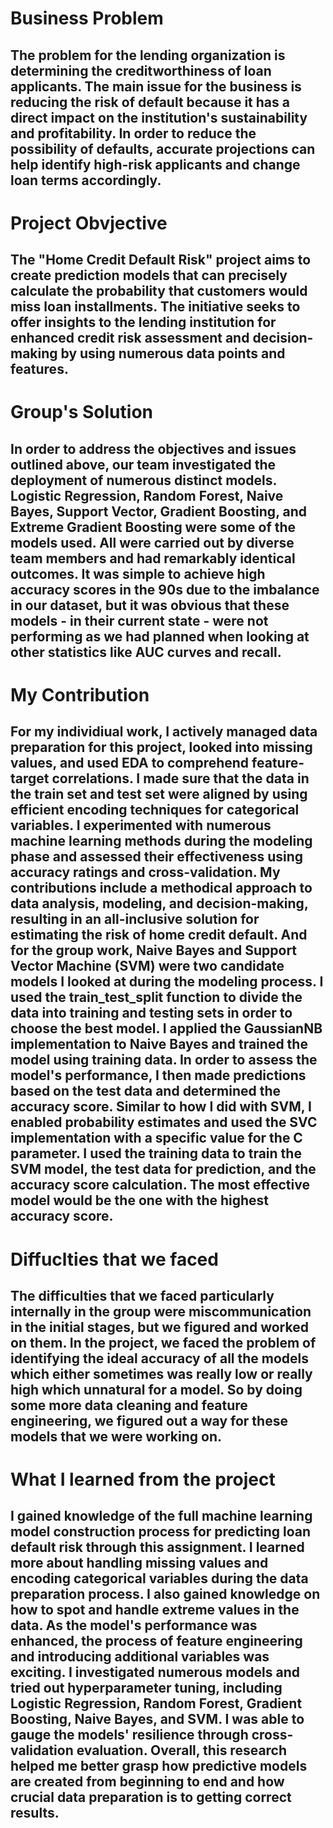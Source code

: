 # Business Problem
## The problem for the lending organization is determining the creditworthiness of loan applicants. The main issue for the business is reducing the risk of default because it has a direct impact on the institution's sustainability and profitability. In order to reduce the possibility of defaults, accurate projections can help identify high-risk applicants and change loan terms accordingly.

# Project Obvjective
## The "Home Credit Default Risk" project aims to create prediction models that can precisely calculate the probability that customers would miss loan installments. The initiative seeks to offer insights to the lending institution for enhanced credit risk assessment and decision-making by using numerous data points and features.

# Group's Solution
## In order to address the objectives and issues outlined above, our team investigated the deployment of numerous distinct models. Logistic Regression, Random Forest, Naive Bayes, Support Vector, Gradient Boosting, and Extreme Gradient Boosting were some of the models used. All were carried out by diverse team members and had remarkably identical outcomes. It was simple to achieve high accuracy scores in the 90s due to the imbalance in our dataset, but it was obvious that these models - in their current state - were not performing as we had planned when looking at other statistics like AUC curves and recall.

# My Contribution
##   For my individiual work, I actively managed data preparation for this project, looked into missing values, and used EDA to comprehend feature-target correlations. I made sure that the data in the train set and test set were aligned by using efficient encoding techniques for categorical variables. I experimented with numerous machine learning methods during the modeling phase and assessed their effectiveness using accuracy ratings and cross-validation. My contributions include a methodical approach to data analysis, modeling, and decision-making, resulting in an all-inclusive solution for estimating the risk of home credit default. And for the group work, Naive Bayes and Support Vector Machine (SVM) were two candidate models I looked at during the modeling process. I used the train_test_split function to divide the data into training and testing sets in order to choose the best model. I applied the GaussianNB implementation to Naive Bayes and trained the model using training data. In order to assess the model's performance, I then made predictions based on the test data and determined the accuracy score. Similar to how I did with SVM, I enabled probability estimates and used the SVC implementation with a specific value for the C parameter. I used the training data to train the SVM model, the test data for prediction, and the accuracy score calculation. The most effective model would be the one with the highest accuracy score.

# Diffuclties that we faced
## The difficulties that we faced particularly internally in the group were miscommunication in the initial stages, but we figured and worked on them. In the project, we faced the problem of identifying the ideal accuracy of all the models which either sometimes was really low or really high which unnatural for a model. So by doing some more data cleaning and feature engineering, we figured out a way for these models that we were working on.

# What I learned from the project
## I gained knowledge of the full machine learning model construction process for predicting loan default risk through this assignment. I learned more about handling missing values and encoding categorical variables during the data preparation process. I also gained knowledge on how to spot and handle extreme values in the data. As the model's performance was enhanced, the process of feature engineering and introducing additional variables was exciting. I investigated numerous models and tried out hyperparameter tuning, including Logistic Regression, Random Forest, Gradient Boosting, Naive Bayes, and SVM. I was able to gauge the models' resilience through cross-validation evaluation. Overall, this research helped me better grasp how predictive models are created from beginning to end and how crucial data preparation is to getting correct results.

